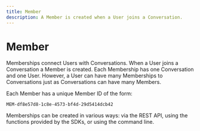 ```yaml
---
title: Member
description: A Member is created when a User joins a Conversation.
---
```


# Member

Memberships connect Users with Conversations. When a User joins a Conversation a Member is created. Each Membership has one Conversation and one User. However, a User can have many Memberships to Conversations just as Conversations can have many Members.

Each Member has a unique Member ID of the form:

```
MEM-df8e57d8-1c8e-4573-bf4d-29d5414dcb42
```

Memberships can be created in various ways: via the REST API, using the functions provided by the SDKs, or using the command line.
